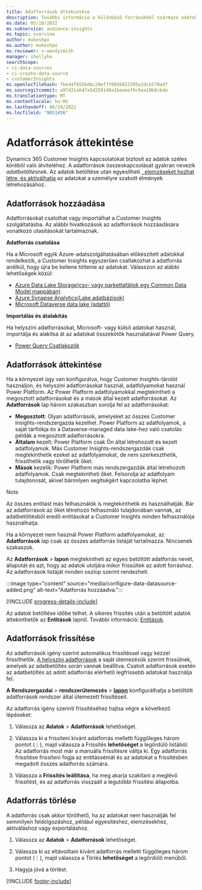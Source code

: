 ```yaml
---
title: Adatforrások áttekintése
description: További információ a különböző forrásokból származó adatok importálásáról és betöltéséről.
ms.date: 05/18/2022
ms.subservice: audience-insights
ms.topic: overview
author: mukeshpo
ms.author: mukeshpo
ms.reviewer: v-wendysmith
manager: shellyha
searchScope:
- ci-data-sources
- ci-create-data-source
- customerInsights
ms.openlocfilehash: fbe44f655bdbc20ef7f0956022395e2dcb570adf
ms.sourcegitcommit: a97d31a647a5d259140a1baaeef8c6ea10b8cbde
ms.translationtype: MT
ms.contentlocale: hu-HU
ms.lasthandoff: 06/29/2022
ms.locfileid: "9051456"
---
```

# <a name="data-sources-overview"></a>Adatforrások áttekintése

Dynamics 365 Customer Insights kapcsolatokat biztosít az adatok széles köréből való átviteléhez. A adatforrások összeskapcsolását gyakran nevezik *adatbetöltésnek*. Az adatok betöltése után egyesítheti [, elemzéseket hozhat létre, és aktiválhatja](data-unification.md) az adatokat a személyre szabott élmények létrehozásához.

## <a name="add-data-sources"></a>Adatforrások hozzáadása

Adatforrásokat csatolhat vagy importálhat a Customer Insights szolgáltatásba. Az alábbi hivatkozások az adatforrások hozzáadására vonatkozó utasításokat tartalmaznak.

**Adatforrás csatolása**

Ha a Microsoft egyik Azure-adatszolgáltatásában előkészített adatokkal rendelkezik, a Customer Insights egyszerűen csatlakozhat a adatforrás anélkül, hogy újra be kellene töltenie az adatokat. Válasszon az alábbi lehetőségek közül:
- [Azure Data Lake Storage(csv- vagy parkettafájlok egy Common Data Model mappában)](connect-common-data-model.md)
- [Azure Synapse Analytics(Lake adatbázisok)](connect-synapse.md)
- [Microsoft Dataverse data lake (adattó)](connect-dataverse-managed-lake.md)

**Importálás és átalakítás**

Ha helyszíni adatforrásokat, Microsoft- vagy külső adatokat használ, importálja és alakítsa át az adatokat összekötők használatával Power Query.
- [Power Query Csatlakozók](connect-power-query.md)

## <a name="review-data-sources"></a>Adatforrások áttekintése

Ha a környezet úgy van konfigurálva, hogy Customer Insights-tárolót használjon, és helyszíni adatforrásokat használ, adatfolyamokat használ Power Platform. Az Power Platform adatfolyamokkal megtekintheti a megosztott adatforrásokat és a mások által kezelt adatforrásokat. Az **Adatforrások** lap három szakaszban sorolja fel az adatforrásokat:
- **Megosztott**: Olyan adatforrások, amelyeket az összes Customer Insights-rendszergazda kezelhet. Power Platform az adatfolyamok, a saját tárfiókja és a Dataverse-managed data lake-hez való csatolás példák a megosztott adatforrásokra.
- **Általam** kezelt: Power Platform csak Ön által létrehozott és kezelt adatfolyamok. Más Customer Insights-rendszergazdák csak megtekinthetik ezeket az adatfolyamokat, de nem szerkeszthetik, frissíthetik vagy törölhetik őket.
- **Mások** kezelik: Power Platform más rendszergazdák által létrehozott adatfolyamok. Csak megtekintheti őket. Felsorolja az adatfolyam tulajdonosát, akivel bármilyen segítségért kapcsolatba léphet.
> [!NOTE]
> Az összes entitást más felhasználók is megtekinthetik és használhatják. Bár az adatforrások az őket létrehozó felhasználó tulajdonában vannak, az adatbetöltésből eredő entitásokat a Customer Insights minden felhasználója használhatja.

Ha a környezet nem használ Power Platform adatfolyamokat, az **Adatforrások** lap csak az összes adatforrás listáját tartalmazza. Nincsenek szakaszok.

Az **Adatforrások** > **lapon** megtekintheti az egyes betöltött adatforrás nevét, állapotát és azt, hogy az adatok utoljára mikor frissültek az adott forráshoz. Az adatforrások listáját minden oszlop szerint rendezheti.

:::image type="content" source="media/configure-data-datasource-added.png" alt-text="Adatforrás hozzáadva.":::

[!INCLUDE [progress-details-include](includes/progress-details-pane.md)]

Az adatok betöltése időbe telhet. A sikeres frissítés után a betöltött adatok áttekinthetők az **Entitások** lapról. További információ: [Entitások](entities.md).

## <a name="refresh-data-sources"></a>Adatforrások frissítése

Az adatforrások igény szerint automatikus frissítéssel vagy kézzel frissíthetők. [A helyszíni adatforrások](connect-power-query.md#add-data-from-on-premises-data-sources) a saját ütemezésük szerint frissülnek, amelyek az adatbetöltés során vannak beállítva. Csatolt adatforrások esetén az adatbetöltés az adott adatforrás elérhető legfrissebb adatokat használja fel.

**A Rendszergazdai** > **rendszerütemezés** > [**lapon**](system.md#schedule-tab) konfigurálhatja a betöltött adatforrások rendszer által ütemezett frissítéseit.

Az adatforrás igény szerinti frissítéséhez hajtsa végre a következő lépéseket:

1. Válassza az **Adatok** > **Adatforrások** lehetőséget.

1. Válassza ki a frissíteni kívánt adatforrás melletti függőleges három pontot (&vellip;), majd válassza a Frissítés **lehetőséget** a legördülő listából. Az adatforrás most már a manuális frissítésre váltja ki. Egy adatforrás frissítése frissíteni fogja az entitássémát és az adatokat a frissítésben megadott összes adatforrás számára.

1. Válassza a **Frissítés leállítása**, ha meg akarja szakítani a meglévő frissítést, és az adatforrás visszaáll a legutóbbi frissítési állapotba.

## <a name="delete-a-data-source"></a>Adatforrás törlése

A adatforrás csak akkor törölhető, ha az adatokat nem használják fel semmilyen feldolgozáshoz, például egyesítéshez, elemzésekhez, aktiváláshoz vagy exportáláshoz.

1. Válassza az **Adatok** > **Adatforrások** lehetőséget.

2. Válassza ki az eltávolítani kívánt adatforrás melletti függőleges három pontot (&vellip;), majd válassza a Törlés **lehetőséget** a legördülő menüből.

3. Hagyja jóvá a törlést.


[!INCLUDE [footer-include](includes/footer-banner.md)]
